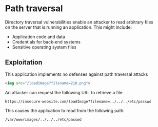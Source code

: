 # Path traversal

Directory traversal vulnerabilities enable an attacker to read arbitrary files on the server that is running an application.
This might include:

- Application code and data
- Credentials for back-end systems
- Sensitive operating system files

## Exploitation

This application implements no defenses against path traversal attacks
```html
<img src="/loadImage?filename=218.png">
```

An attacker can request the following URL to retrieve a file
```
https://insecure-website.com/loadImage?filename=../../../etc/passwd
```

This causes the application to read from the following path
```sh
/var/www/images/../../../etc/passwd
```

